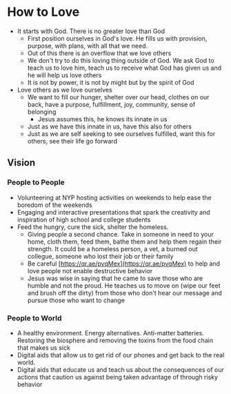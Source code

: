 # How to Love

- It starts with God. There is no greater love than God
  - First position ourselves in God's love. He fills us with provision, purpose, with plans, with all that we need.
  - Out of this there is an overflow that we love others
  - We don't try to do this loving thing outside of God. We ask God to teach us to love him, teach us to receive what God has given us and he will help us love others
  - It is not by power, it is not by might but by the spirit of God
- Love others as we love ourselves
  - We want to fill our hunger, shelter over our head, clothes on our back, have a purpose, fulfillment, joy, community, sense of belonging
    - Jesus assumes this, he knows its innate in us
  - Just as we have this innate in us, have this also for others
  - Just as we are self seeking to see ourselves fulfilled, want this for others, see their life go forward

## Vision
### People to People
- Volunteering at NYP hosting activities on weekends to help ease the boredom of the weekends
- Engaging and interactive presentations that spark the creativity and inspiration of high school and college students
- Feed the hungry, cure the sick, shelter the homeless.
  - Giving people a second chance. Take in someone in need to your home, cloth them, feed them, bathe them and help them regain their strength. It could be a homeless person, a vet, a burned out collegue, someone who lost their job or their family
  - Be careful [https://qr.ae/pvqMex](https://qr.ae/pvqMex) to help and love people not enable destructive behavior
  - Jesus was wise in saying that he came to save those who are humble and not the proud. He teaches us to move on (wipe our feet and brush off the dirty) from those who don't hear our message and pursue those who want to change
### People to World
- A healthy environment. Energy alternatives. Anti-matter batteries. Restoring the biosphere and removing the toxins from the food chain that makes us sick
- Digital aids that allow us to get rid of our phones and get back to the real world.
- Digital aids that educate us and teach us about the consequences of our actions that caution us against being taken advantage of through risky behavior
